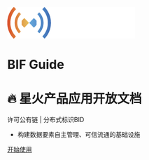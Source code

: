 <!-- _coverpage.md -->

![logo](logo.png)

# 

# BIF Guide

# 

# **:fire: 星火产品应用开放文档**

 许可公有链  | 分布式标识BID

- 构建数据要素自主管理、可信流通的基础设施

[开始使用 <i class="iconfont icon-down"></i>](/README.md)
